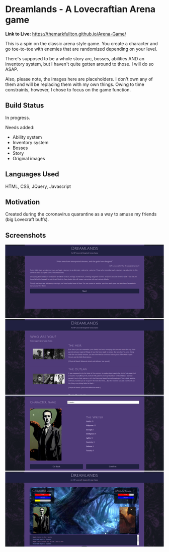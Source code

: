 # Dreamlands - A Lovecraftian Arena game

**Link to Live:** https://themarkfullton.github.io/Arena-Game/

This is a spin on the classic arena style game. You create a character and go toe-to-toe with enemies that are randomized depending on your level.

There's supposed to be a whole story arc, bosses, abilities AND an inventory system, but I haven't quite gotten around to those. I will do so ASAP.

Also, please note, the images here are placeholders. I don't own any of them and will be replacing them with my own things. Owing to time constraints, however, I chose to focus on the game function.

## Build Status

In progress.

Needs added:

- Ability system
- Inventory system
- Bosses
- Story
- Original images

## Languages Used

HTML, CSS, JQuery, Javascript

## Motivation

Created during the coronavirus quarantine as a way to amuse my friends (big Lovecraft buffs).

## Screenshots

<img src="snapshot1.PNG">
<img src="snapshot2.PNG">
<img src="snapshot3.PNG">
<img src="snapshot4.PNG">
